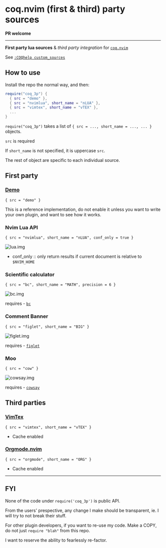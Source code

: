 # coq.nvim (first & third) party sources

**PR welcome**

---

**First party lua sources** & _third party integration_ for [`coq.nvim`](https://github.com/ms-jpq/coq_nvim)

See [`:COQhelp custom_sources`](https://github.com/ms-jpq/coq_nvim/tree/coq/docs/CUSTOM_SOURCES.md)

## How to use

Install the repo the normal way, and then:

```lua
require("coq_3p") {
  { src = "demo" },
  { src = "nvimlua", short_name = "nLUA" },
  { src = "vimtex", short_name = "vTEX" },
  ...
}
```

`require("coq_3p")` takes a list of `{ src = ..., short_name = ..., ... }` objects.

`src` is required

If `short_name` is not specified, it is uppercase `src`.

The rest of object are specific to each individual source.

## First party

### [Demo](https://github.com/ms-jpq/coq.thirdparty/blob/main/lua/coq_3p/demo/init.lua)

`{ src = "demo" }`

This is a reference implementation, do not enable it unless you want to write your own plugin, and want to see how it works.

### Nvim Lua API

`{ src = "nvimlua", short_name = "nLUA", conf_only = true }`

![lua.img](https://raw.githubusercontent.com/ms-jpq/coq.artifacts/artifacts/preview/nvim_lua.gif)

- conf_only :: only return results if current document is relative to `$NVIM_HOME`

### Scientific calculator

`{ src = "bc", short_name = "MATH", precision = 6 }`

![bc.img](https://raw.githubusercontent.com/ms-jpq/coq.artifacts/artifacts/preview/bc.gif)

requires - [`bc`](https://linux.die.net/man/1/bc)

### Comment Banner

`{ src = "figlet", short_name = "BIG" }`

![figlet.img](https://raw.githubusercontent.com/ms-jpq/coq.artifacts/artifacts/preview/figlet.gif)

requires - [`figlet`](https://linux.die.net/man/6/figlet)

### Moo

`{ src = "cow" }`

![cowsay.img](https://raw.githubusercontent.com/ms-jpq/coq.artifacts/artifacts/preview/cowsay.gif)

requires - [`cowsay`](https://linux.die.net/man/1/cowsay)

## Third parties

### [VimTex](https://github.com/lervag/vimtex)

`{ src = "vimtex", short_name = "vTEX" }`

- Cache enabled

### [Orgmode.nvim](https://github.com/kristijanhusak/orgmode.nvim)

`{ src = "orgmode", short_name = "ORG" }`

- Cache enabled

---

## FYI

None of the code under `require('coq_3p')` is public API.

From the users' prespective, any change I make should be transparent, ie. I will try to not break their stuff.

For other plugin developers, if you want to re-use my code. Make a COPY, do not just `require "blah"` from this repo.

I want to reserve the ability to fearlessly re-factor.
